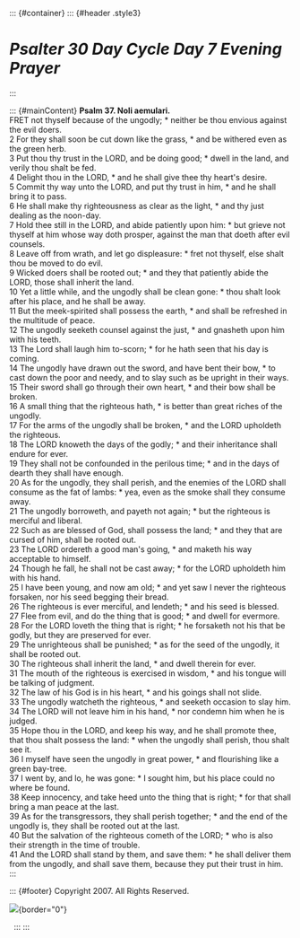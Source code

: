 ::: {#container}
::: {#header .style3}
# *Psalter 30 Day Cycle Day 7 Evening Prayer*
:::

::: {#mainContent}
**Psalm 37. Noli aemulari.**\
FRET not thyself because of the ungodly; \* neither be thou envious
against the evil doers.\
2 For they shall soon be cut down like the grass, \* and be withered
even as the green herb.\
3 Put thou thy trust in the LORD, and be doing good; \* dwell in the
land, and verily thou shalt be fed.\
4 Delight thou in the LORD, \* and he shall give thee thy heart\'s
desire.\
5 Commit thy way unto the LORD, and put thy trust in him, \* and he
shall bring it to pass.\
6 He shall make thy righteousness as clear as the light, \* and thy just
dealing as the noon-day.\
7 Hold thee still in the LORD, and abide patiently upon him: \* but
grieve not thyself at him whose way doth prosper, against the man that
doeth after evil counsels.\
8 Leave off from wrath, and let go displeasure: \* fret not thyself,
else shalt thou be moved to do evil.\
9 Wicked doers shall be rooted out; \* and they that patiently abide the
LORD, those shall inherit the land.\
10 Yet a little while, and the ungodly shall be clean gone: \* thou
shalt look after his place, and he shall be away.\
11 But the meek-spirited shall possess the earth, \* and shall be
refreshed in the multitude of peace.\
12 The ungodly seeketh counsel against the just, \* and gnasheth upon
him with his teeth.\
13 The Lord shall laugh him to-scorn; \* for he hath seen that his day
is coming.\
14 The ungodly have drawn out the sword, and have bent their bow, \* to
cast down the poor and needy, and to slay such as be upright in their
ways.\
15 Their sword shall go through their own heart, \* and their bow shall
be broken.\
16 A small thing that the righteous hath, \* is better than great riches
of the ungodly.\
17 For the arms of the ungodly shall be broken, \* and the LORD
upholdeth the righteous.\
18 The LORD knoweth the days of the godly; \* and their inheritance
shall endure for ever.\
19 They shall not be confounded in the perilous time; \* and in the days
of dearth they shall have enough.\
20 As for the ungodly, they shall perish, and the enemies of the LORD
shall consume as the fat of lambs: \* yea, even as the smoke shall they
consume away.\
21 The ungodly borroweth, and payeth not again; \* but the righteous is
merciful and liberal.\
22 Such as are blessed of God, shall possess the land; \* and they that
are cursed of him, shall be rooted out.\
23 The LORD ordereth a good man\'s going, \* and maketh his way
acceptable to himself.\
24 Though he fall, he shall not be cast away; \* for the LORD upholdeth
him with his hand.\
25 I have been young, and now am old; \* and yet saw I never the
righteous forsaken, nor his seed begging their bread.\
26 The righteous is ever merciful, and lendeth; \* and his seed is
blessed.\
27 Flee from evil, and do the thing that is good; \* and dwell for
evermore.\
28 For the LORD loveth the thing that is right; \* he forsaketh not his
that be godly, but they are preserved for ever.\
29 The unrighteous shall be punished; \* as for the seed of the ungodly,
it shall be rooted out.\
30 The righteous shall inherit the land, \* and dwell therein for ever.\
31 The mouth of the righteous is exercised in wisdom, \* and his tongue
will be talking of judgment.\
32 The law of his God is in his heart, \* and his goings shall not
slide.\
33 The ungodly watcheth the righteous, \* and seeketh occasion to slay
him.\
34 The LORD will not leave him in his hand, \* nor condemn him when he
is judged.\
35 Hope thou in the LORD, and keep his way, and he shall promote thee,
that thou shalt possess the land: \* when the ungodly shall perish, thou
shalt see it.\
36 I myself have seen the ungodly in great power, \* and flourishing
like a green bay-tree.\
37 I went by, and lo, he was gone: \* I sought him, but his place could
no where be found.\
38 Keep innocency, and take heed unto the thing that is right; \* for
that shall bring a man peace at the last.\
39 As for the transgressors, they shall perish together; \* and the end
of the ungodly is, they shall be rooted out at the last.\
40 But the salvation of the righteous cometh of the LORD; \* who is also
their strength in the time of trouble.\
41 And the LORD shall stand by them, and save them: \* he shall deliver
them from the ungodly, and shall save them, because they put their trust
in him.
:::

::: {#footer}
Copyright 2007. All Rights Reserved.

![](http://stats.superstats.com/b/ss/DAVIDMCMANNES/1){border="0"}

 
:::
:::
